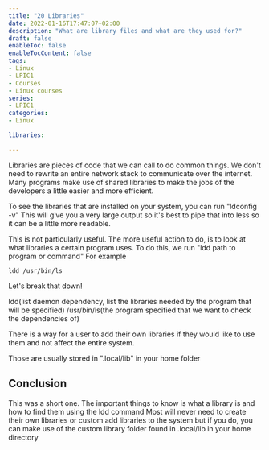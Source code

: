 ```yaml
---
title: "20 Libraries"
date: 2022-01-16T17:47:07+02:00
description: "What are library files and what are they used for?"
draft: false
enableToc: false
enableTocContent: false
tags:
- Linux
- LPIC1
- Courses
- Linux courses
series:
- LPIC1
categories:
- Linux

libraries:

---
```


Libraries are pieces of code that we can call to do common things.
We don't need to rewrite an entire network stack to communicate over the internet.
Many programs make use of shared libraries to make the jobs of the developers a little easier and more efficient.

To see the libraries that are installed on your system, you can run "ldconfig -v"
This will give you a very large output so it's best to pipe that into less so it can be a little more readable.

This is not particularly useful.
The more useful action to do, is to look at what libraries a certain program uses.
To do this, we run "ldd path to program or command"
For example

```
ldd /usr/bin/ls
```

Let's break that down!

ldd(list daemon dependency, list the libraries needed by the program that will be specified) /usr/bin/ls(the program specified that we want to check the dependencies of)

There is a way for a user to add their own libraries if they would like to use them and not affect the entire system.

Those are usually stored in ".local/lib" in your home folder

## Conclusion

This was a short one.
The important things to know is what a library is and how to find them using the ldd command
Most will never need to create their own libraries or custom add libraries to the system but if you do, you can make use of the custom library folder found in .local/lib in your home directory